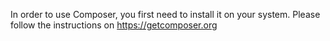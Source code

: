 In order to use Composer, you first need to install it on your system. Please follow the instructions on https://getcomposer.org